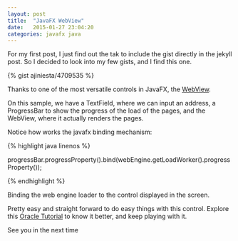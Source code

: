 ```yaml
---
layout: post
title:  "JavaFX WebView"
date:   2015-01-27 23:04:20
categories: javafx java
---
```


For my first post, I just find out the tak to include the gist directly in the jekyll post. So I decided to look into my few gists, and I find this one. 

{% gist ajiniesta/4709535 %}

Thanks to one of the most versatile controls in JavaFX, the [WebView][webview].

On this sample, we have a TextField, where we can input an address, a ProgressBar to show the progress of the load of the pages, and the WebView, where it actually renders the pages.

Notice how works the javafx binding mechanism:

{% highlight java linenos %}

progressBar.progressProperty().bind(webEngine.getLoadWorker().progressProperty());

{% endhighlight %}

Binding the web engine loader to the control displayed in the screen.

Pretty easy and straight forward to do easy things with this control. Explore this [Oracle Tutorial][webview] to know it better, and keep playing with it.

See you in the next time

[webview]:      http://docs.oracle.com/javafx/2/webview/jfxpub-webview.htm
